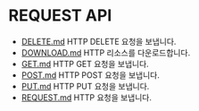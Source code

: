 # REQUEST API
* [DELETE.md](DELETE.md) HTTP DELETE 요청을 보냅니다.
* [DOWNLOAD.md](DOWNLOAD.md) HTTP 리소스를 다운로드합니다.
* [GET.md](GET.md) HTTP GET 요청을 보냅니다.
* [POST.md](POST.md) HTTP POST 요청을 보냅니다.
* [PUT.md](PUT.md) HTTP PUT 요청을 보냅니다.
* [REQUEST.md](REQUEST.md) HTTP 요청을 보냅니다.
